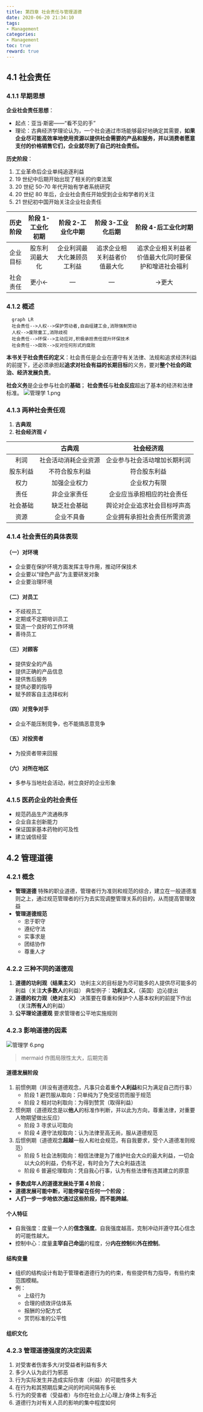 ```yaml
---
title: 第四章 社会责任与管理道德
date: 2020-06-20 21:34:10
tags: 
- Management
categories:
- Management
toc: true
reward: true
---
```


## 4.1 社会责任
### 4.1.1 早期思想
**企业社会责任思想**：
  - 起点：亚当·斯密——“看不见的手”
  - 理论：古典经济学理论认为，一个社会通过市场能够最好地确定其需要，**如果企业尽可能高效率地使用资源以提供社会需要的产品和服务，并以消费者愿意支付的价格销售它们，企业就尽到了自己的社会责任。**

**历史阶段**：
  1. 工业革命后企业单纯追逐利益
  2. 19 世纪中后期开始出现了相关的约束法案
  3. 20 世纪 50-70 年代开始有学者系统研究
  4. 20 世纪 80 年后，企业社会责任开始受到企业和学者的关注
  5. 21 世纪初中国开始关注企业社会责任

历史阶段|阶段 1-工业化初期|阶段 2-工业化中期|阶段 3-工业化后期|阶段 4-后工业化时期
:-:|:-:|:-:|:-:|:-:
企业目标|股东利润最大化|企业利润最大化兼顾员工利益|追求企业相关利益者价值最大化|追求企业相关利益者价值最大化同时要保护和增进社会福利
社会责任|更小←|—|—|→更大

### 4.1.2 概述

```mermaid
  graph LR
  社会责任-->人权-->保护劳动者,自由组建工会,消除强制劳动
  人权-->废除童工,消除歧视
  社会责任-->环保-->主动应对,积极承担责任提升环保技术
  社会责任-->腐败-->反对任何形式的腐败
```



**本书关于社会责任的定义**：社会责任是企业在遵守有关法律、法规和追求经济利益的前提下，还必须承担起**追求对社会有益的长期目标**的义务，要对**整个社会的政治、经济发展负责**。

**社会义务**是企业参与社会的**基础**；
**社会责任**与**社会反应**超出了基本的经济和法律标准。
![管理学 1.png](https://i.loli.net/2020/04/03/F3Bx6WpUTvwCEaZ.png)

### 4.1.3 两种社会责任观

1. **古典观**
2. **社会经济观**  **√**

&ensp;|古典观|社会经济观
:-:|:-:|:-:
利润|社会活动消耗企业资源|企业参与社会活动增加长期利润
股东利益|不符合股东利益|符合股东利益
权力|加强企业权力|企业权力有限
责任|非企业家责任|企业应当承担相应的社会责任
社会基础|缺乏社会基础|舆论对企业追求社会目标呼声高
资源|企业不具备|企业拥有承担社会责任所需资源

### 4.1.4 社会责任的具体表现
#### （一）对环境
- 企业要在保护环境方面发挥主导作用，推动环保技术
- 企业要以“绿色产品”为主要研发对象
- 企业要治理环境

#### （二）对员工
- 不歧视员工
- 定期或不定期培训员工
- 营造一个良好的工作环境
- 善待员工

#### （三）对顾客
- 提供安全的产品
- 提供正确的产品信息
- 提供售后服务
- 提供必要的指导
- 赋予顾客自主选择权利

#### （四）对竞争对手
- 企业不能压制竞争，也不能搞恶意竞争

#### （五）对投资者
- 为投资者带来回报

#### （六）对所在地区
- 多参与当地社会活动，树立良好的企业形象

### 4.1.5 医药企业的社会责任
- 规范药品生产流通秩序
- 企业自主创新能力
- 保证国家基本药物的可及性
- 建立诚信经营

## 4.2 管理道德

### 4.2.1 概念
- **管理道德**
特殊的职业道德，管理者行为准则和规范的综合，建立在一般道德准则之上，通过规范管理者的行为去实现调整管理关系的目的，从而提高管理效益
- **管理道德规范**
  - 忠于职守
  - 遵纪守法
  - 实事求是
  - 团结协作
  - 尊重人才

### 4.2.2 三种不同的道德观
1. **道德的功利观（结果主义）**
功利主义的目标是为尽可能多的人提供尽可能多的利益（关注**大多数人**的利益）
典型例子：**功利主义**，（英国）边沁提出
2. **道德的权力观（绝对主义）**
决策要在尊重和保护个人基本权利的前提下作出（关注**所有人**的利益）
3. **公平理论道德观**
要求管理者公平地实施规则

### 4.2.3 影响道德的因素

![管理学 6.png](https://i.loli.net/2020/04/03/M6C9EKbVWOZsyid.png)

> mermaid 作图局限性太大，后期完善

#### 道德发展阶段
1. 前惯例期（并没有道德观念，凡事只会着重**个人利益**和只为满足自己而行事）
	- 阶段 1 避罚服从取向：只单纯为了免受惩罚而服于规范
	- 阶段 2 相对功利取向：为得到赞赏（取得利益）
2. 惯例期（道德观念是以**他人**的标准作判断，并以此为方向，尊重法律，对重要人物期望做出反应）
	- 阶段 3 寻求认可取向
	- 阶段 4 遵守法规取向：认为法律至高无尚，服从道德规范
3. 后惯例期（道德观念**超越**一般人和社会规范，有自我要求，受个人道德准则规范）
	- 阶段 5 社会法制取向：相信法律是为了维护社会大众的最大利益，一切会以大众的利益，仍有不足，有时会为了大众利益违法
	- 阶段 6 普遍伦理取向：凭自我心行事，认为有些法律有违其建立的原意

- **多数成年人的道德发展处于第 4 阶段**；
- **道德发展可能中断，可能停留在任何一个阶段**；
- **人们一步一步地依次通过这些阶段，而不能跨越**。

#### 个人特征
- 自我强度：度量一个人的**信念强度**。自我强度越高，克制冲动并遵守其心信念的可能性越大。
- 控制中心：度量**主宰自己命运**的程度，分**内在控制**和**外在控制**。

#### 结构变量
- 组织的结构设计有助于管理者道德行为的约束，有些提供有力指导，有些约束范围模糊。
- 例：
  - 上级行为
  - 合理的绩效评估体系
  - 报酬的分配方式
  - 赏罚标准的公平性

#### 组织文化

### 4.2.3 管理道德强度的决定因素

1. 对受害者伤害多大/对受益者利益有多大
2. 多少人认为此行为邪恶
3. 行为实际发生并造成实际伤害（利益）的可能性多大
4. 在行为和其预期后果之间的时间间隔有多长
5. 行为的受害者（受益者）与你在社会上/心理上/身体上有多近
6. 道德行为对有关人员的影响的集中程度如何